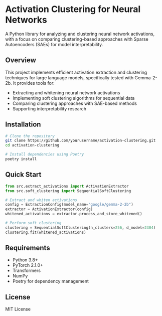 # Activation Clustering for Neural Networks

A Python library for analyzing and clustering neural network activations, with a focus on comparing clustering-based approaches with Sparse Autoencoders (SAEs) for model interpretability.

## Overview

This project implements efficient activation extraction and clustering techniques for large language models, specifically tested with Gemma-2-2b. It provides tools for:

- Extracting and whitening neural network activations
- Implementing soft clustering algorithms for sequential data
- Comparing clustering approaches with SAE-based methods
- Supporting interpretability research

## Installation

```bash
# Clone the repository
git clone https://github.com/yourusername/activation-clustering.git
cd activation-clustering

# Install dependencies using Poetry
poetry install
```

## Quick Start

```python
from src.extract_activations import ActivationExtractor
from src.soft_clustering import SequentialSoftClustering

# Extract and whiten activations
config = ExtractionConfig(model_name="google/gemma-2-2b")
extractor = ActivationExtractor(config)
whitened_activations = extractor.process_and_store_whitened()

# Perform soft clustering
clustering = SequentialSoftClustering(n_clusters=256, d_model=2304)
clustering.fit(whitened_activations)
```


## Requirements

- Python 3.8+
- PyTorch 2.1.0+
- Transformers
- NumPy
- Poetry for dependency management

## License

MIT License
